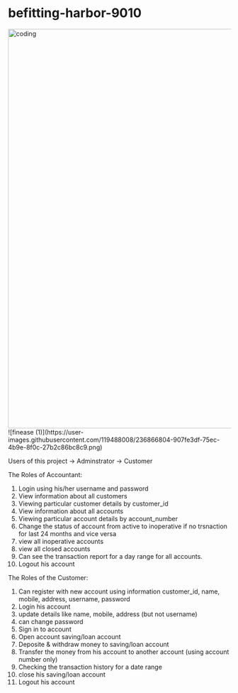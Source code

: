# befitting-harbor-9010
<img align="center" alt="coding" width="900" src="[https://camo.githubusercontent.com/8bf6f6d78abc81fcf9c49f10649423e73ea44bc248e83aaae8759d401c829a84/68747470733a2f2f70687973696373677572756b756c2e66696c65732e776f726470726573732e636f6d2f323031392f30322f6368617261637465722d312e676966](https://user-images.githubusercontent.com/119488008/236865632-31cbd652-85c6-4ec6-aef7-1c4f08396256.png](https://user-images.githubusercontent.com/119488008/236866804-907fe3df-75ec-4b9e-8f0c-27b2c86bc8c9.png)">
![finease (1)](https://user-images.githubusercontent.com/119488008/236866804-907fe3df-75ec-4b9e-8f0c-27b2c86bc8c9.png)

Users of this project
-> Adminstrator
-> Customer

The Roles of Accountant:

1) Login using his/her username and password
2) View information about all customers
3) Viewing particular customer details by customer_id
4) View information about all accounts
5) Viewing particular account details by account_number
6) Change the status of account from active to inoperative if no trsnaction for last 24
   months and vice versa
7) view all inoperative accounts
8) view all closed accounts
9) Can see the transaction report for a day range for all accounts.
10) Logout his account

The Roles of the Customer:

1) Can register with new account using information customer_id, name, mobile,
  address, username, password
2) Login his account
3) update details like name, mobile, address (but not username)
4) can change password
5) Sign in to account
6) Open account saving/loan account
7) Deposite & withdraw money to saving/loan account
8) Transfer the money from his account to another account (using account number
   only)
9) Checking the transaction history for a date range
10) close his saving/loan account
11) Logout his account
